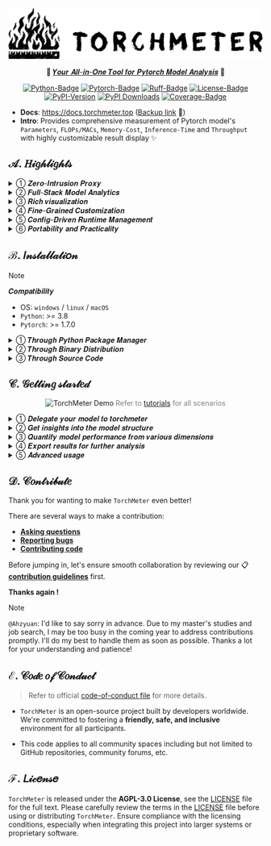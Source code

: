 <!-- logo -->
<p align="center">
    <picture>
        <source media="(prefers-color-scheme: dark)" srcset="https://github.com/TorchMeter/assets/blob/master/banner/banner_white.png?raw=true">
        <img src="https://github.com/TorchMeter/assets/blob/master/banner/banner_black.png?raw=true" alt="TorchMeter Banner">
    </picture>
</p>

<!-- caption -->
<p align="center">
    🚀 <ins>𝒀𝒐𝒖𝒓 𝑨𝒍𝒍-𝒊𝒏-𝑶𝒏𝒆 𝑻𝒐𝒐𝒍 𝒇𝒐𝒓 𝑷𝒚𝒕𝒐𝒓𝒄𝒉 𝑴𝒐𝒅𝒆𝒍 𝑨𝒏𝒂𝒍𝒚𝒔𝒊𝒔</ins> 🚀
</p>

<!-- badge -->
<p align="center">
    <a href="https://www.python.org/"><img alt="Python-Badge" src="https://img.shields.io/badge/Python-%3E%3D3.8-white?logo=python&logoColor=%232EA9DF&color=%233776AB"></a>
    <a href="https://pytorch.org/"><img alt="Pytorch-Badge" src="https://img.shields.io/badge/Pytorch-%3E%3D1.7.0-white?logo=pytorch&logoColor=%23EB5F36&color=%23EB5F36"></a>
    <a href="https://github.com/astral-sh/ruff"><img alt="Ruff-Badge" src="https://img.shields.io/badge/Ruff-Lint_%26_Format-white?logo=ruff&color=%238B70BA"></a>
    <a href="https://github.com/TorchMeter/torchmeter/blob/master/LICENSE"><img alt="License-Badge" src="https://img.shields.io/badge/License-AGPL--3.0-green"></a>
    </br>
    <a href="https://pypi.org/project/torchmeter/"><img alt="PyPI-Version" src="https://img.shields.io/pypi/v/torchmeter?logo=pypi&logoColor=%23ffffff&label=PyPI&color=%230C7EBF"></a>
    <a href="https://pepy.tech/projects/torchmeter"><img src="https://static.pepy.tech/badge/torchmeter" alt="PyPI Downloads"></a>
    <!-- Coverage Badge:Begin --><a href="https://github.com/TorchMeter/torchmeter/pull/26"><img alt="Coverage-Badge" src="https://camo.githubusercontent.com/08cd77da844505e65c874afb1b64f03ee582110369eacfad48a146631d288279/68747470733a2f2f696d672e736869656c64732e696f2f62616467652f436f7665726167652d39372532352d627269676874677265656e2e737667"></a><!-- Coverage Badge:End -->
</p>

<!-- simple introduction -->

- **Docs**: https://docs.torchmeter.top ([Backup link](https://torchmeter.github.io/latest) 🔗)
- **Intro**: Provides comprehensive measurement of Pytorch model's `Parameters`, `FLOPs/MACs`, `Memory-Cost`, `Inference-Time` and `Throughput` with highly customizable result display ✨

## 𝒜. 𝐻𝒾𝑔𝒽𝓁𝒾𝑔𝒽𝓉𝓈

<details>
<summary>① 𝒁𝒆𝒓𝒐-𝑰𝒏𝒕𝒓𝒖𝒔𝒊𝒐𝒏 𝑷𝒓𝒐𝒙𝒚</summary>

- Acts as drop-in decorator **without** any changes of the underlying model
- Seamlessly integrates with `Pytorch` modules while preserving **full** compatibility (attributes and methods)

</details>

<details>
<summary>② 𝑭𝒖𝒍𝒍-𝑺𝒕𝒂𝒄𝒌 𝑴𝒐𝒅𝒆𝒍 𝑨𝒏𝒂𝒍𝒚𝒕𝒊𝒄𝒔</summary>

Holistic performance analytics across **5** dimensions: 

1. **Parameter Analysis**
    - Total/trainable parameter quantification
    - Layer-wise parameter distribution analysis
    - Gradient state tracking (requires_grad flags)
  
2. **Computational Profiling**
    - FLOPs/MACs precision calculation
    - Operation-wise calculation distribution analysis
    - Dynamic input/output detection (number, type, shape, ...)
  
3. **Memory Diagnostics** 
    - Input/output tensor memory awareness
    - Hierarchical memory consumption analysis

4. **Inference latency** & 5. **Throughput benchmarking**
    - Auto warm-up phase execution (eliminates cold-start bias)
    - Device-specific high-precision timing
    - Inference latency  & Throughput Benchmarking

</details>    

<details>
<summary>③ 𝑹𝒊𝒄𝒉 𝒗𝒊𝒔𝒖𝒂𝒍𝒊𝒛𝒂𝒕𝒊𝒐𝒏</summary>

1. **Programmable tabular report**
    - Dynamic table structure adjustment
    - Style customization and real-time rendering
    - Real-time data analysis in programmable way

2. **Rich-text hierarchical operation tree**
    - Style customization and real-time rendering
    - Smart module folding based on structural equivalence detection for intuitive model structure insights

</details>  

<details>
<summary>④ 𝑭𝒊𝒏𝒆-𝑮𝒓𝒂𝒊𝒏𝒆𝒅 𝑪𝒖𝒔𝒕𝒐𝒎𝒊𝒛𝒂𝒕𝒊𝒐𝒏</summary>

- **Real-time hot-reload rendering**: Dynamic adjustment of rendering configuration for operation trees, report tables and their nested components
- **Progressive update**: Namespace assignment + dictionary batch update

</details>  

<details>
<summary>⑤ 𝑪𝒐𝒏𝒇𝒊𝒈-𝑫𝒓𝒊𝒗𝒆𝒏 𝑹𝒖𝒏𝒕𝒊𝒎𝒆 𝑴𝒂𝒏𝒂𝒈𝒆𝒎𝒆𝒏𝒕</summary>

- **Centralized control**: Singleton-managed global configuration for dynamic behavior adjustment
- **Portable presets**: Export/import YAML profiles for runtime behaviors, eliminating repetitive setup

</details>

<details>
<summary>⑥ 𝑷𝒐𝒓𝒕𝒂𝒃𝒊𝒍𝒊𝒕𝒚 𝒂𝒏𝒅 𝑷𝒓𝒂𝒄𝒕𝒊𝒄𝒂𝒍𝒊𝒕𝒚</summary>

- **Decoupled pipeline**: Separation of data collection and visualization
- **Automatic device synchronization**: Maintains production-ready status by keeping model and data co-located
- **Dual-mode reporting** with export flexibility: 
    * Measurement units mode vs. raw data mode
    * Multi-format export (`CSV`/`Excel`) for analysis integration

</details>

## ℬ. 𝐼𝓃𝓈𝓉𝒶𝓁𝓁𝒶𝓉𝒾𝑜𝓃

> [!NOTE] 
> 𝑪𝒐𝒎𝒑𝒂𝒕𝒊𝒃𝒊𝒍𝒊𝒕𝒚
> - OS: `windows` /  `linux` / `macOS`    
> - `Python`: >= 3.8   
> - `Pytorch`: >= 1.7.0

<details>
<summary>① 𝑻𝒉𝒓𝒐𝒖𝒈𝒉 𝑷𝒚𝒕𝒉𝒐𝒏 𝑷𝒂𝒄𝒌𝒂𝒈𝒆 𝑴𝒂𝒏𝒂𝒈𝒆𝒓</summary>

> the most convenient way, suitable for installing the released **latest stable** version

```bash
# pip series
pip/pipx/pipenv install torchmeter

# Or via conda
conda install torchmeter

# Or via uv
uv add torchmeter

# Or via poetry
poetry add torchmeter

# Other managers' usage please refer to their own documentation
```

</details>

<details>
<summary>② 𝑻𝒉𝒓𝒐𝒖𝒈𝒉 𝑩𝒊𝒏𝒂𝒓𝒚 𝑫𝒊𝒔𝒕𝒓𝒊𝒃𝒖𝒕𝒊𝒐𝒏</summary>

> Suitable for installing released historical versions

1. Download `.whl` from [PyPI](https://pypi.org/project/torchmeter/#files) or [Github Releases](https://github.com/TorchMeter/torchmeter/releases).

2. Install locally:

    ```bash
    # Replace x.x.x with actual version
    pip install torchmeter-x.x.x.whl  
    ```

</details>

<details>
<summary>③ 𝑻𝒉𝒓𝒐𝒖𝒈𝒉 𝑺𝒐𝒖𝒓𝒄𝒆 𝑪𝒐𝒅𝒆</summary>

> Suitable for who want to try out the upcoming features (may has unknown bugs).

```bash
git clone https://github.com/TorchMeter/torchmeter.git
cd torchmeter

# If you want to install the released stable version, use this: 
# Don't forget to eplace x.x.x with actual version
git checkout vx.x.x  # Stable

# If you want to try the latest development version(alpha/beta), use this:
git checkout master  # Development version

pip install .
```

</details>

## 𝒞. 𝒢𝑒𝓉𝓉𝒾𝓃𝑔 𝓈𝓉𝒶𝓇𝓉𝑒𝒹

<!-- screenshot / gif -->
<p align="center">
    <img src="https://github.com/TorchMeter/assets/blob/master/demo/demo.gif?raw=true" alt="TorchMeter Demo">
    <font color="gray">Refer to <a href="https://docs.torchmeter.top/latest/demo">tutorials</a> for all scenarios</font>
</p>

<details>
<summary>‌① 𝑫𝒆𝒍𝒆𝒈𝒂𝒕𝒆 𝒚𝒐𝒖𝒓 𝒎𝒐𝒅𝒆𝒍 𝒕𝒐 𝒕𝒐𝒓𝒄𝒉𝒎𝒆𝒕𝒆𝒓</summary>

> <details>
> <summary>Implementation of ExampleNet</summary>
> 
> ```python
> import torch.nn as nn
> 
> class ExampleNet(nn.Module):
>     def __init__(self):
>         super(ExampleNet, self).__init__()
>         
>         self.backbone = nn.Sequential(
>             self._nested_repeat_block(2),
>             self._nested_repeat_block(2)
>         )
> 
>         self.gap = nn.AdaptiveAvgPool2d(1)
> 
>         self.classifier = nn.Linear(3, 2)
>     
>     def _inner_net(self):
>         return nn.Sequential(
>             nn.Conv2d(10, 10, 1),
>             nn.BatchNorm2d(10),
>             nn.ReLU(),
>         )
> 
>     def _nested_repeat_block(self, repeat:int=1):
>         inners = [self._inner_net() for _ in range(repeat)]
>         return nn.Sequential(
>             nn.Conv2d(3, 10, 3, stride=1, padding=1),
>             nn.BatchNorm2d(10),
>             nn.ReLU(),
>             *inners,
>             nn.Conv2d(10, 3, 1),
>             nn.BatchNorm2d(3),
>             nn.ReLU()
>         )
> 
>     def forward(self, x):
>         x = self.backbone(x)
>         x = self.gap(x)
>         x = x.squeeze(dim=(2,3))
>         return self.classifier(x)
> ```
> 
> </details>

```python
import torch.nn as nn
from torchmeter import Meter
from torch.cuda import is_available as is_cuda

# 1️⃣ Prepare your pytorch model, here is a simple examples
underlying_model = ExampleNet() # see above for implementation of `ExampleNet`

# Set an extra attribute to the model to show 
# how torchmeter acts as a zero-intrusion proxy later
underlying_model.example_attr = "ABC"

# 2️⃣ Wrap your model with torchmeter
model = Meter(underlying_model)

# 3️⃣ Validate the zero-intrusion proxy

# Get the model's attribute
print(model.example_attr)

# Get the model's method
# `_inner_net` is a method defined in the ExampleNet
print(hasattr(model, "_inner_net")) 

# Move the model to other device (now on cpu)
print(model)
if is_cuda():
    model.to("cuda")
    print(model) # now on cuda
```

</details>

<details>
<summary>② 𝑮𝒆𝒕 𝒊𝒏𝒔𝒊𝒈𝒉𝒕𝒔 𝒊𝒏𝒕𝒐 𝒕𝒉𝒆 𝒎𝒐𝒅𝒆𝒍 𝒔𝒕𝒓𝒖𝒄𝒕𝒖𝒓𝒆</summary>

```python
from rich import print

print(model.structure)
```

</details>

<details>
<summary>③ 𝑸𝒖𝒂𝒏𝒕𝒊𝒇𝒚 𝒎𝒐𝒅𝒆𝒍 𝒑𝒆𝒓𝒇𝒐𝒓𝒎𝒂𝒏𝒄𝒆 𝒇𝒓𝒐𝒎 𝒗𝒂𝒓𝒊𝒐𝒖𝒔 𝒅𝒊𝒎𝒆𝒏𝒔𝒊𝒐𝒏𝒔</summary>

```python
# Parameter Analysis
# Suppose that the `backbone` part of ExampleNet is frozen
_ = model.backbone.requires_grad_(False)
print(model.param)
tb, data = model.profile('param', no_tree=True)

# Before measuring calculation you should first execute a feed-forward
# you do **not** need to concern about the device mismatch, 
# just feed the model with the input.
import torch
input = torch.randn(1, 3, 32, 32)
output = model(input) 

# Computational Profiling
print(model.cal) # `cal` for calculation
tb, data = model.profile('cal', no_tree=True)

# Memory Diagnostics
print(model.mem) # `mem` for memory
tb, data = model.profile('mem', no_tree=True)

# Performance Benchmarking
print(model.ittp) # `ittp` for inference time & throughput
tb, data = model.profile('ittp', no_tree=True)

# Overall Analytics
print(model.overview())
```

</details>

<details>
<summary>④ 𝑬𝒙𝒑𝒐𝒓𝒕 𝒓𝒆𝒔𝒖𝒍𝒕𝒔 𝒇𝒐𝒓 𝒇𝒖𝒓𝒕𝒉𝒆𝒓 𝒂𝒏𝒂𝒍𝒚𝒔𝒊𝒔</summary>

```python
# export to csv
model.profile('param', show=False, save_to="params.csv")

# export to excel
model.profile('cal', show=False, save_to="../calculation.xlsx")
```

</details>

<details>
<summary>⑤ 𝑨𝒅𝒗𝒂𝒏𝒄𝒆𝒅 𝒖𝒔𝒂𝒈𝒆</summary>

1. [Attributes/methods access of underlying model](https://docs.torchmeter.top/latest/demo/#b-zero-intrusion-proxy)
2. [Automatic device synchronization](https://docs.torchmeter.top/latest/demo/#c-automatic-device-synchronization)
3. [Smart module folding](https://docs.torchmeter.top/latest/demo/#d-model-structure-analysis)
4. [Performance gallery](https://docs.torchmeter.top/latest/demo/#eb-overall-report)
5. Customized visulization 
    - [for statistics overview](https://docs.torchmeter.top/latest/demo/#fa-customization-of-statistics-overview)
    - [for operation tree](https://docs.torchmeter.top/latest/demo/#fb-customization-of-rich-text-operation-tree)
    - [for tabular report](https://docs.torchmeter.top/latest/demo/#fc-customization-of-tabular-report)
6. Best practice of programmable tabular report
    - [Real-time structure adjustment](https://docs.torchmeter.top/latest/demo/#fc3-customize-tabular-report-structure)   
    - [Real-time data analysis](https://docs.torchmeter.top/latest/demo/#fc34-add-a-new-column)
7. [Instant export and postponed export](https://docs.torchmeter.top/latest/demo/#gb-postponed-export)
8. [Centralized configuration management](https://docs.torchmeter.top/latest/demo/#h-centralized-configuration-management)
9. [Submodule exploration](https://docs.torchmeter.top/latest/demo/#i4-submodule-explore)

</details>

## 𝒟. 𝒞𝑜𝓃𝓉𝓇𝒾𝒷𝓊𝓉𝑒

Thank you for wanting to make `TorchMeter` even better!

There are several ways to make a contribution:

- [**Asking questions**](https://docs.torchmeter.top/latest/contribute/discussions)
- [**Reporting bugs**](https://docs.torchmeter.top/latest/contribute/issues)
- [**Contributing code**](https://docs.torchmeter.top/latest/contribute/prs)

Before jumping in, let's ensure smooth collaboration by reviewing our 📋 [**contribution guidelines**](https://docs.torchmeter.top/latest/contribute/welcome_contributors) first. 

**Thanks again !**

> [!NOTE]
> `@Ahzyuan`: I'd like to say sorry in advance. Due to my master's studies and job search, I may be too busy in the coming year to address contributions promptly. I'll do my best to handle them as soon as possible. Thanks a lot for your understanding and patience!

## ℰ. 𝒞𝑜𝒹𝑒 𝑜𝒻 𝒞𝑜𝓃𝒹𝓊𝒸𝓉

> Refer to official [code-of-conduct file](CODE_OF_CONDUCT.md) for more details.

- `TorchMeter` is an open-source project built by developers worldwide. We're committed to fostering a **friendly, safe, and inclusive** environment for all participants. 

- This code applies to all community spaces including but not limited to GitHub repositories, community forums, etc.

## ℱ. 𝐿𝒾𝒸𝑒𝓃𝓈𝑒

`TorchMeter` is released under the **AGPL-3.0 License**, see the [LICENSE](LICENSE) file for the full text. Please carefully review the terms in the [LICENSE](LICENSE) file before using or distributing `TorchMeter`. Ensure compliance with the licensing conditions, especially when integrating this project into larger systems or proprietary software.